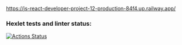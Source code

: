 https://js-react-developer-project-12-production-84f4.up.railway.app/
### Hexlet tests and linter status:
[![Actions Status](https://github.com/oldborrow/js-react-developer-project-12/workflows/hexlet-check/badge.svg)](https://github.com/oldborrow/js-react-developer-project-12/actions)
